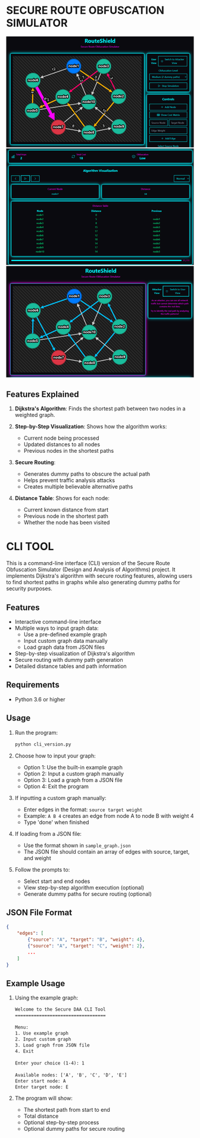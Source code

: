 # SECURE ROUTE OBFUSCATION SIMULATOR

![User View](Userview.png)
![Algo Visualisation](Algovisual.png)
![Attacker View](Attackerview.png)

## Features Explained

1. **Dijkstra's Algorithm**: Finds the shortest path between two nodes in a weighted graph.

2. **Step-by-Step Visualization**: Shows how the algorithm works:

   - Current node being processed
   - Updated distances to all nodes
   - Previous nodes in the shortest paths

3. **Secure Routing**:

   - Generates dummy paths to obscure the actual path
   - Helps prevent traffic analysis attacks
   - Creates multiple believable alternative paths

4. **Distance Table**: Shows for each node:
   - Current known distance from start
   - Previous node in the shortest path
   - Whether the node has been visited

# CLI TOOL

This is a command-line interface (CLI) version of the Secure Route Obfuscation Simulator (Design and Analysis of Algorithms) project. It implements Dijkstra's algorithm with secure routing features, allowing users to find shortest paths in graphs while also generating dummy paths for security purposes.

## Features

- Interactive command-line interface
- Multiple ways to input graph data:
  - Use a pre-defined example graph
  - Input custom graph data manually
  - Load graph data from JSON files
- Step-by-step visualization of Dijkstra's algorithm
- Secure routing with dummy path generation
- Detailed distance tables and path information

## Requirements

- Python 3.6 or higher

## Usage

1. Run the program:

   ```bash
   python cli_version.py
   ```

2. Choose how to input your graph:

   - Option 1: Use the built-in example graph
   - Option 2: Input a custom graph manually
   - Option 3: Load a graph from a JSON file
   - Option 4: Exit the program

3. If inputting a custom graph manually:

   - Enter edges in the format: `source target weight`
   - Example: `A B 4` creates an edge from node A to node B with weight 4
   - Type 'done' when finished

4. If loading from a JSON file:

   - Use the format shown in `sample_graph.json`
   - The JSON file should contain an array of edges with source, target, and weight

5. Follow the prompts to:
   - Select start and end nodes
   - View step-by-step algorithm execution (optional)
   - Generate dummy paths for secure routing (optional)

## JSON File Format

```json
{
    "edges": [
        {"source": "A", "target": "B", "weight": 4},
        {"source": "A", "target": "C", "weight": 2},
        ...
    ]
}
```

## Example Usage

1. Using the example graph:

   ```
   Welcome to the Secure DAA CLI Tool
   ==================================

   Menu:
   1. Use example graph
   2. Input custom graph
   3. Load graph from JSON file
   4. Exit

   Enter your choice (1-4): 1

   Available nodes: ['A', 'B', 'C', 'D', 'E']
   Enter start node: A
   Enter target node: E
   ```

2. The program will show:
   - The shortest path from start to end
   - Total distance
   - Optional step-by-step process
   - Optional dummy paths for secure routing
